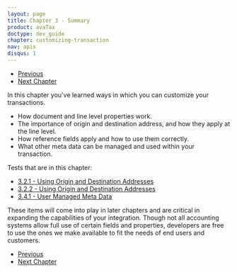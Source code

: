 ```yaml
---
layout: page
title: Chapter 3 - Summary
product: avaTax
doctype: dev_guide
chapter: customizing-transaction
nav: apis
disqus: 1
---
```


<ul class="pager">
  <li class="previous"><a href="/avatax/dev-guide/customizing-transaction/user-managed-meta-data/"><i class="glyphicon glyphicon-chevron-left"></i>Previous</a></li>
  <li class="next"><a href="/avatax/dev-guide/reconciliation/">Next Chapter<i class="glyphicon glyphicon-chevron-right"></i></a></li>
</ul>

In this chapter you've learned ways in which you can customize your transactions. 
<ul class="dev-guide-list">
    <li>How document and line level properties work.</li>
    <li>The importance of origin and destination address, and how they apply at the line level.</li>
    <li>How reference fields apply and how to use them correctly.</li>
    <li>What other meta data can be managed and used within your transaction.</li>
</ul>

Tests that are in this chapter:
<ul class="dev-guide-list">
  <li><a class="dev-guide-link" href="/avatax/dev-guide/customizing-transaction/origin-and-destination/#test1">3.2.1 - Using Origin and Destination Addresses</a></li>
  <li><a class="dev-guide-link" href="/avatax/dev-guide/customizing-transaction/origin-and-destination/#test2">3.2.2 - Using Origin and Destination Addresses</a></li>
  <li><a class="dev-guide-link" href="/avatax/dev-guide/customizing-transaction/user-managed-meta-data/#test1">3.4.1 - User Managed Meta Data</a></li>
</ul>

These items will come into play in later chapters and are critical in expanding the capabilities of your integration.  Though not all accounting systems allow full use of certain fields and properties, developers are free to use the ones we make available to fit the needs of end users and customers.

<ul class="pager">
  <li class="previous"><a href="/avatax/dev-guide/customizing-transaction/user-managed-meta-data/"><i class="glyphicon glyphicon-chevron-left"></i>Previous</a></li>
  <li class="next"><a href="/avatax/dev-guide/reconciliation/">Next Chapter<i class="glyphicon glyphicon-chevron-right"></i></a></li>
</ul>